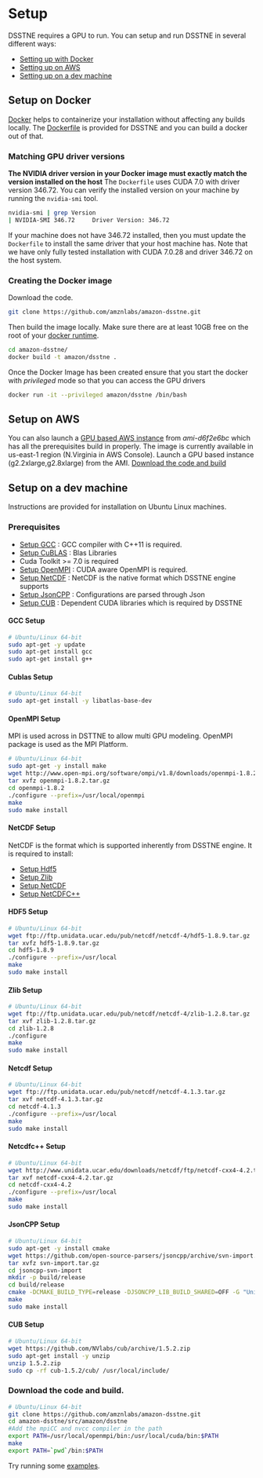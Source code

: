 # Setup
DSSTNE requires a GPU to run. You can setup and run DSSTNE in several different ways:

* [Setting up with Docker](#setup-on-docker)
* [Setting up on AWS](#setup-on-aws)
* [Setting up on a dev machine](#setup-on-a-dev-machine)

## Setup on Docker
[Docker](http://docker.com/) helps to containerize your installation without affecting any builds locally. The [Dockerfile](../../Dockerfile) is provided for DSSTNE and you can build a docker out of that.

### Matching GPU driver versions
**The NVIDIA driver version in your Docker image must exactly match the version installed on the host**
The `Dockerfile` uses CUDA 7.0 with driver version 346.72. You can verify the installed version on your
machine by running the `nvidia-smi` tool.

```bash
nvidia-smi | grep Version
| NVIDIA-SMI 346.72     Driver Version: 346.72
```

If your machine does not have 346.72 installed, then you must update the `Dockerfile` to install the
same driver that your host machine has.
Note that we have only fully tested installation with CUDA 7.0.28 and driver 346.72 on the host system.

### Creating the Docker image
 Download the code.
```bash
git clone https://github.com/amznlabs/amazon-dsstne.git
```
Then build the image locally. Make sure there are at least 10GB free on the root of your [docker runtime](https://docs.docker.com/engine/reference/commandline/daemon/).
```bash
cd amazon-dsstne/
docker build -t amazon/dsstne .
```

Once the Docker Image has been created ensure that you start the docker with *privileged* mode so that you can access the GPU drivers
```bash
docker run -it --privileged amazon/dsstne /bin/bash
```

## Setup on AWS
You can also launch a [GPU based AWS instance](http://docs.aws.amazon.com/AWSEC2/latest/UserGuide/using_cluster_computing.html) from *ami-d6f2e6bc* which has all the prerequisites build in properly. The image is currently available in us-east-1 region (N.Virginia in AWS Console). Launch a GPU based instance (g2.2xlarge,g2.8xlarge) from the AMI. [Download the code and build](#download-the-code-and-build)

## Setup on a dev machine
Instructions are provided for installation on Ubuntu Linux machines.

### Prerequisites
* [Setup GCC](#gcc-setup) : GCC compiler with C++11 is required.
* [Setup CuBLAS](#cublas-setup) : Blas Libraries
* Cuda Toolkit >= 7.0 is required
* [Setup OpenMPI](#openmpi-setup) : CUDA aware OpenMPI is required.
* [Setup NetCDF](#netcdf-setup) : NetCDF is the native format which DSSTNE engine supports
* [Setup JsonCPP](#jsoncpp-setup) : Configurations are parsed through Json
* [Setup CUB](#cub-setup) : Dependent CUDA libraries which is required by DSSTNE

#### GCC Setup
```bash
# Ubuntu/Linux 64-bit
sudo apt-get -y update
sudo apt-get install gcc
sudo apt-get install g++
```
#### Cublas Setup
```bash
# Ubuntu/Linux 64-bit
sudo apt-get install -y libatlas-base-dev
```

#### OpenMPI Setup
MPI is used across in DSTTNE to allow multi GPU modeling. OpenMPI package is used as the MPI Platform.

```bash
# Ubuntu/Linux 64-bit
sudo apt-get -y install make
wget http://www.open-mpi.org/software/ompi/v1.8/downloads/openmpi-1.8.2.tar.gz
tar xvfz openmpi-1.8.2.tar.gz
cd openmpi-1.8.2
./configure --prefix=/usr/local/openmpi
make
sudo make install
```

#### NetCDF Setup
NetCDF is the format which is supported inherently from DSSTNE engine. It is required to install:
* [Setup Hdf5](#hdf5-setup)
* [Setup Zlib](#zlib-setup)
* [Setup NetCDF](#netcdf-setup-1)
* [Setup NetCDFC++](#netcdfc-setup)

#### HDF5 Setup
```bash
# Ubuntu/Linux 64-bit
wget ftp://ftp.unidata.ucar.edu/pub/netcdf/netcdf-4/hdf5-1.8.9.tar.gz
tar xvfz hdf5-1.8.9.tar.gz
cd hdf5-1.8.9
./configure --prefix=/usr/local
make
sudo make install
```

#### Zlib Setup
```bash
# Ubuntu/Linux 64-bit
wget ftp://ftp.unidata.ucar.edu/pub/netcdf/netcdf-4/zlib-1.2.8.tar.gz
tar xvf zlib-1.2.8.tar.gz
cd zlib-1.2.8
./configure
make
sudo make install
```
#### Netcdf Setup
```bash
# Ubuntu/Linux 64-bit
wget ftp://ftp.unidata.ucar.edu/pub/netcdf/netcdf-4.1.3.tar.gz
tar xvf netcdf-4.1.3.tar.gz
cd netcdf-4.1.3
./configure --prefix=/usr/local
make
sudo make install
```
#### Netcdfc++ Setup
```bash
# Ubuntu/Linux 64-bit
wget http://www.unidata.ucar.edu/downloads/netcdf/ftp/netcdf-cxx4-4.2.tar.gz
tar xvf netcdf-cxx4-4.2.tar.gz
cd netcdf-cxx4-4.2
./configure --prefix=/usr/local
make
sudo make install
```

#### JsonCPP Setup
```bash
# Ubuntu/Linux 64-bit
sudo apt-get -y install cmake
wget https://github.com/open-source-parsers/jsoncpp/archive/svn-import.tar.gz
tar xvfz svn-import.tar.gz
cd jsoncpp-svn-import
mkdir -p build/release
cd build/release
cmake -DCMAKE_BUILD_TYPE=release -DJSONCPP_LIB_BUILD_SHARED=OFF -G "Unix Makefiles" ../..
make
sudo make install
```

#### CUB Setup
```bash
# Ubuntu/Linux 64-bit
wget https://github.com/NVlabs/cub/archive/1.5.2.zip
sudo apt-get install -y unzip
unzip 1.5.2.zip
sudo cp -rf cub-1.5.2/cub/ /usr/local/include/
```

### Download the code and build.
```bash
# Ubuntu/Linux 64-bit
git clone https://github.com/amznlabs/amazon-dsstne.git
cd amazon-dsstne/src/amazon/dsstne
#Add the mpiCC and nvcc compiler in the path
export PATH=/usr/local/openmpi/bin:/usr/local/cuda/bin:$PATH
make
export PATH=`pwd`/bin:$PATH
```

Try running some [examples](examples.md).

